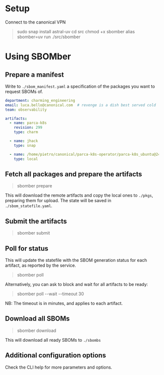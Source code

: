 # Setup

Connect to the canonical VPN

> sudo snap install astral-uv
> cd src
> chmod +x sbomber
> alias sbomber=uv run ./src/sbomber


# Using SBOMber
## Prepare a manifest

Write to `./sbom_manifest.yaml` a specification of the packages you want to request SBOMs of.
```yaml
department: charming_engineering
email: luca.bello@canonical.com  # revenge is a dish best served cold
team: observability

artifacts:
  - name: parca-k8s
    revision: 299
    type: charm

  - name: jhack
    type: snap

  - name: /home/pietro/canonical/parca-k8s-operator/parca-k8s_ubuntu@24.04-amd64.charm
    type: local
```


## Fetch all packages and prepare the artifacts

> sbomber prepare

This will download the remote artifacts and copy the local ones to `./pkgs`, preparing them for upload.
The state will be saved in `./sbom_statefile.yaml`.


## Submit the artifacts

> sbomber submit


## Poll for status

This will update the statefile with the SBOM generation status for each artifact, as reported by the service. 
> sbomber poll

Alternatively, you can ask to block and wait for all artifacts to be ready:

> sbomber poll --wait --timeout 30  

NB: The timeout is in minutes, and applies to each artifact.


## Download all SBOMs

> sbomber download
 
This will download all ready SBOMs to `./sbombs`


## Additional configuration options

Check the CLI help for more parameters and options.

